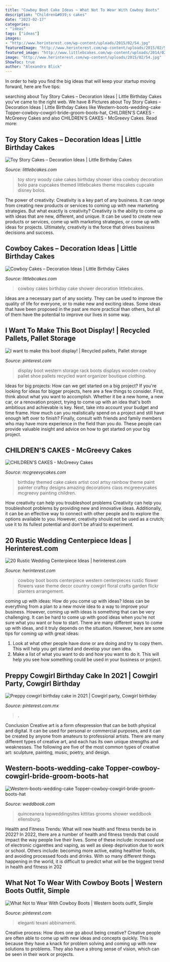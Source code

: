 ```yaml
---
title: "Cowboy Boot Cake Ideas ~ What Not To Wear With Cowboy Boots"
description: "Children&#039;s cakes"
date: "2023-02-17"
categories:
- "ideas"
tags: ["ideas"]
images:
- "http://www.herinterest.com/wp-content/uploads/2015/02/54.jpg"
featuredImage: "http://www.herinterest.com/wp-content/uploads/2015/02/54.jpg"
featured_image: "http://www.littlebcakes.com/wp-content/uploads/2014/02/Toy-Story-Cakes.jpg"
image: "http://www.herinterest.com/wp-content/uploads/2015/02/54.jpg"
ShowToc: true
author: "Alexandro Blick"
---
```



In order to help you find the big ideas that will keep your startup moving forward, here are five tips: 

	

		
searching about Toy Story Cakes – Decoration Ideas | Little Birthday Cakes you've came to the right web. We have 8 Pictures about Toy Story Cakes – Decoration Ideas | Little Birthday Cakes like Western-boots-wedding-cake Topper-cowboy-cowgirl-bride-groom-boots-hat, CHILDREN&#039;S CAKES - McGreevy Cakes and also CHILDREN&#039;S CAKES - McGreevy Cakes. Read more:
		
    
## Toy Story Cakes – Decoration Ideas | Little Birthday Cakes

<img loading=lazy src="http://www.littlebcakes.com/wp-content/uploads/2014/02/Toy-Story-Cakes.jpg" onerror="this.onerror=null;this.src='https://tse1.mm.bing.net/th?id=OIP.bapMZ-u2WMAUOaOsA05TngHaJ4&amp;pid=15.1';" alt="Toy Story Cakes – Decoration Ideas | Little Birthday Cakes">

_Source: littlebcakes.com_

>toy story woody cake cakes birthday shower idea cowboy decoration bolo para cupcakes themed littlebcakes theme mscakes cupcake disney bolos. 

	

The power of creativity:
Creativity is a key part of any business. It can range from creating new products or services to coming up with new marketing strategies. But what exactly is creativity?
Creativity is the ability to come up with ideas that are new, different, and unique. It can be used to create new products or services, come up with marketing strategies, or come up with ideas for projects. Ultimately, creativity is the force that drives business decisions and success.

    
## Cowboy Cakes – Decoration Ideas | Little Birthday Cakes

<img loading=lazy src="http://www.littlebcakes.com/wp-content/uploads/2014/02/Cowboy-Birthday-Cakes.jpg" onerror="this.onerror=null;this.src='https://tse2.mm.bing.net/th?id=OIP.ySWsZUgN9ctnqLfRWKQOJgHaFj&amp;pid=15.1';" alt="Cowboy Cakes – Decoration Ideas | Little Birthday Cakes">

_Source: littlebcakes.com_

>cowboy cakes birthday cake shower decoration littlebcakes. 

	

Ideas are a necessary part of any society. They can be used to improve the quality of life for everyone, or to make new and exciting ideas. Some ideas that have been proposed in the past are more practical than others, but all of them have the potential to improve our lives in some way.

    
## I Want To Make This Boot Display! | Recycled Pallets, Pallet Storage

<img loading=lazy src="https://i.pinimg.com/736x/fc/f2/d6/fcf2d61db9fa85b1d22f8741f71ba579--clothing-displays-shoe-display.jpg" onerror="this.onerror=null;this.src='https://tse4.mm.bing.net/th?id=OIP.tMs_JDL_OWH3ed7PjPxzLQHaLH&amp;pid=15.1';" alt="I want to make this boot display! | Recycled pallets, Pallet storage">

_Source: pinterest.com_

>display boot western storage rack boots displays wooden cowboy pallet shoe pallets recycled want organizer boutique clothing. 

	

Ideas for big projects: How can we get started on a big project?
If you're looking for ideas for bigger projects, here are a few things to consider. First, think about what you want to accomplish. Whether it be a new home, a new car, or a renovation project, trying to come up with an idea that's both ambitious and achievable is key. Next, take into account your budget and time frame. How much can you realistically spend on a project and still have enough left over to finish? Finally, consult with friends and family members who may have more experience in the field than you do. These people can provide valuable insight and advice on how to get started on your big project.

    
## CHILDREN&#039;S CAKES - McGreevy Cakes

<img loading=lazy src="https://mcgreevycakes.com/wp-content/gallery/childrencake/Finished-Art-themed-cake-1-logo.jpg" onerror="this.onerror=null;this.src='https://tse2.mm.bing.net/th?id=OIP._i7jfIRvsivd4INz3UVkBQHaKT&amp;pid=15.1';" alt="CHILDREN&#039;S CAKES - McGreevy Cakes">

_Source: mcgreevycakes.com_

>birthday themed cake cakes artist cool artsy rainbow theme paint painter craftsy designs amazing decorations class mcgreevycakes mcgreevy painting children. 

	

How creativity can help you troubleshoot problems
Creativity can help you troubleshoot problems by providing new and innovative ideas. Additionally, it can be an effective way to connect with other people and to explore the options available to you. However, creativity should not be used as a crutch; use it to its fullest potential and don't be afraid to experiment.

    
## 20 Rustic Wedding Centerpiece Ideas | Herinterest.com

<img loading=lazy src="http://www.herinterest.com/wp-content/uploads/2015/02/54.jpg" onerror="this.onerror=null;this.src='https://tse4.mm.bing.net/th?id=OIP.J-wlH_em2VE4gxvw0msPYQHaLI&amp;pid=15.1';" alt="20 Rustic Wedding Centerpiece Ideas | herinterest.com">

_Source: herinterest.com_

>cowboy boot boots centerpiece western centerpieces rustic flower flowers vase theme decor country cowgirl floral crafts garden flickr planters arrangement. 

	

coming up with ideas: How do you come up with ideas?
Ideas can be everything from a plan to a new movie idea to a way to improve your business. However, coming up with ideas is something that can be very challenging. It can be hard to come up with good ideas when you’re not sure what you want or how to start. There are many different ways to come up with ideas, and it truly depends on the situation. However, here are some tips for coming up with great ideas: 
1. Look at what other people have done or are doing and try to copy them. This will help you get started and develop your own idea. 
2. Make a list of what you want to do and how you want to do it. This will help you see how something could be used in your business or project. 

    
## Preppy Cowgirl Birthday Cake In 2021 | Cowgirl Party, Cowgirl Birthday

<img loading=lazy src="https://i.pinimg.com/736x/16/62/f6/1662f6c1729661a3125b5597493240f0.jpg" onerror="this.onerror=null;this.src='https://tse4.mm.bing.net/th?id=OIP.aoZBJlDKWy3fpO-Os_UIfwHaJ3&amp;pid=15.1';" alt="Preppy cowgirl birthday cake in 2021 | Cowgirl party, Cowgirl birthday">

_Source: pinterest.com.mx_

>. 

	

Conclusion
Creative art is a form ofexpression that can be both physical and digital. It can be used for personal or commercial purposes, and it can be created by anyone from amateurs to professional artists. There are many different types of creative art, and each has its own unique strengths and weaknesses. The following are five of the most common types of creative art: sculpture, painting, music, poetry, and design.

    
## Western-boots-wedding-cake Topper-cowboy-cowgirl-bride-groom-boots-hat

<img loading=lazy src="http://s3.weddbook.me/t1/2/1/6/2165811/western-boots-wedding-cake-topper-cowboy-cowgirl-bride-groom-boots-hat-rustic-wedding-decor-personalized-country-mr-and-mrs-hunting-horse.jpg" onerror="this.onerror=null;this.src='https://tse1.mm.bing.net/th?id=OIP.3yyn3SnviFBaNF5b4OvzXQHaKv&amp;pid=15.1';" alt="Western-boots-wedding-cake Topper-cowboy-cowgirl-bride-groom-boots-hat">

_Source: weddbook.com_

>quinceanera topweddingsites kittitas grooms shower weddbook ellensburg. 

	

Health and Fitness Trends: What will new health and fitness trends be in 2022?
In 2022, there are a number of health and fitness trends that could impact the way people live their lives. Some of these include: increased use of electronic cigarettes and vaping, as well as sleep deprivation due to work or school. Others include: becoming more active, eating healthier foods, and avoiding processed foods and drinks. With so many different things happening in the world, it is difficult to predict what will be the biggest trend in health and fitness in 202
    
## What Not To Wear With Cowboy Boots | Western Boots Outfit, Simple

<img loading=lazy src="https://i.pinimg.com/736x/1b/1d/4e/1b1d4ee9dbe7189c80dd3ada47a3f871.jpg" onerror="this.onerror=null;this.src='https://tse3.mm.bing.net/th?id=OIP.AXLWDSmD3USTk4d1-malZwHaKw&amp;pid=15.1';" alt="What Not to Wear With Cowboy Boots | Western boots outfit, Simple">

_Source: pinterest.com_

>eleganti texani abbinamenti. 

	

Creative process: How does one go about being creative?
Creative people are often able to come up with new ideas and concepts quickly. This is because they have a knack for problem solving and coming up with new solutions to problems. They also have a strong sense of vision, which can be seen in their work or projects.

